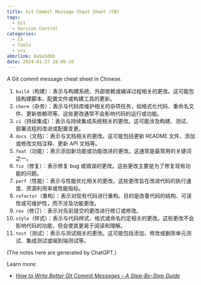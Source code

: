 ```yaml
---
title: Git Commit Message Cheat Sheet (CN)
tags:
  - Git
  - Version Control
categories:
  - CS
  - Tools
  - vcs
abbrlink: 8a5a50bb
date: 2024-01-27 18:09:10
---
```


A Git commit message cheat sheet in Chinese.

<!--more-->

1. `build`（构建）：表示与构建系统、外部依赖或编译过程相关的更改。这可能包括构建脚本、配置文件或构建工具的更新。
2. `chore`（杂务）：表示与代码库维护相关的杂项任务，如格式化代码、重命名文件、更新依赖项等。这些更改通常不会影响代码的运行或功能。
3. `ci`（持续集成）：表示与持续集成系统相关的更改。这可能涉及构建、测试、部署流程的改进或配置变更。
4. `docs`（文档）：表示与文档相关的更改。这可能包括更新 README 文件、添加或修改文档注释、更新 API 文档等。
5. `feat`（功能）：表示添加新功能或功能改进的更改。这通常是最常用的关键词之一。
6. `fix`（修复）：表示修复 bug 或错误的更改。这些更改主要是为了修复现有功能的问题。
7. `perf`（性能）：表示与性能优化相关的更改。这些更改旨在改进代码的执行速度、资源利用率或性能指标。
8. `refactor`（重构）：表示对现有代码进行重构，目的是改善代码的结构、可读性或可维护性，而不涉及功能更改。
9. `rev`（修订）：表示对先前提交的更改进行修订或修改。
10. `style`（样式）：表示与代码样式、格式或命名约定相关的更改。这些更改不会影响代码的功能，但会使其更易于阅读和理解。
11. `test`（测试）：表示与测试相关的更改。这可能包括添加、修改或删除单元测试、集成测试或端到端测试等。

(The notes here are generated by ChatGPT.)

Learn more:

- _[How to Write Better Git Commit Messages – A Step-By-Step Guide](https://www.freecodecamp.org/news/how-to-write-better-git-commit-messages/)_
